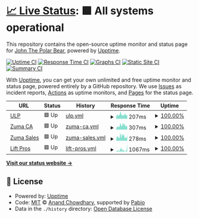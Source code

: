 # [📈 Live Status](https://IceDotBergs.github.io/upptime-zuma3): <!--live status--> **🟩 All systems operational**

This repository contains the open-source uptime monitor and status page for [John The Polar Bear](https://IceDotBergs.github.io/upptime-zuma3), powered by [Upptime](https://github.com/upptime/upptime).

[![Uptime CI](https://github.com/IceDotBergs/upptime-zuma3/workflows/Uptime%20CI/badge.svg)](https://github.com/IceDotBergs/upptime-zuma3/actions?query=workflow%3A%22Uptime+CI%22)
[![Response Time CI](https://github.com/IceDotBergs/upptime-zuma3/workflows/Response%20Time%20CI/badge.svg)](https://github.com/IceDotBergs/upptime-zuma3/actions?query=workflow%3A%22Response+Time+CI%22)
[![Graphs CI](https://github.com/IceDotBergs/upptime-zuma3/workflows/Graphs%20CI/badge.svg)](https://github.com/IceDotBergs/upptime-zuma3/actions?query=workflow%3A%22Graphs+CI%22)
[![Static Site CI](https://github.com/IceDotBergs/upptime-zuma3/workflows/Static%20Site%20CI/badge.svg)](https://github.com/IceDotBergs/upptime-zuma3/actions?query=workflow%3A%22Static+Site+CI%22)
[![Summary CI](https://github.com/IceDotBergs/upptime-zuma3/workflows/Summary%20CI/badge.svg)](https://github.com/IceDotBergs/upptime-zuma3/actions?query=workflow%3A%22Summary+CI%22)

With [Upptime](https://upptime.js.org), you can get your own unlimited and free uptime monitor and status page, powered entirely by a GitHub repository. We use [Issues](https://github.com/IceDotBergs/upptime-zuma3/issues) as incident reports, [Actions](https://github.com/IceDotBergs/upptime-zuma3/actions) as uptime monitors, and [Pages](https://IceDotBergs.github.io/upptime-zuma3) for the status page.

<!--start: status pages-->
<!-- This summary is generated by Upptime (https://github.com/upptime/upptime) -->
<!-- Do not edit this manually, your changes will be overwritten -->
<!-- prettier-ignore -->
| URL | Status | History | Response Time | Uptime |
| --- | ------ | ------- | ------------- | ------ |
| <img alt="" src="https://icons.duckduckgo.com/ip3/ulp.zumasales.com.ico" height="13"> [ULP](https://ulp.zumasales.com/) | 🟩 Up | [ulp.yml](https://github.com/IceDotBergs/upptime-zuma3/commits/HEAD/history/ulp.yml) | <details><summary><img alt="Response time graph" src="./graphs/ulp/response-time-week.png" height="20"> 207ms</summary><br><a href="https://IceDotBergs.github.io/upptime-zuma3/history/ulp"><img alt="Response time 207" src="https://img.shields.io/endpoint?url=https%3A%2F%2Fraw.githubusercontent.com%2FIceDotBergs%2Fupptime-zuma3%2FHEAD%2Fapi%2Fulp%2Fresponse-time.json"></a><br><a href="https://IceDotBergs.github.io/upptime-zuma3/history/ulp"><img alt="24-hour response time 165" src="https://img.shields.io/endpoint?url=https%3A%2F%2Fraw.githubusercontent.com%2FIceDotBergs%2Fupptime-zuma3%2FHEAD%2Fapi%2Fulp%2Fresponse-time-day.json"></a><br><a href="https://IceDotBergs.github.io/upptime-zuma3/history/ulp"><img alt="7-day response time 207" src="https://img.shields.io/endpoint?url=https%3A%2F%2Fraw.githubusercontent.com%2FIceDotBergs%2Fupptime-zuma3%2FHEAD%2Fapi%2Fulp%2Fresponse-time-week.json"></a><br><a href="https://IceDotBergs.github.io/upptime-zuma3/history/ulp"><img alt="30-day response time 207" src="https://img.shields.io/endpoint?url=https%3A%2F%2Fraw.githubusercontent.com%2FIceDotBergs%2Fupptime-zuma3%2FHEAD%2Fapi%2Fulp%2Fresponse-time-month.json"></a><br><a href="https://IceDotBergs.github.io/upptime-zuma3/history/ulp"><img alt="1-year response time 207" src="https://img.shields.io/endpoint?url=https%3A%2F%2Fraw.githubusercontent.com%2FIceDotBergs%2Fupptime-zuma3%2FHEAD%2Fapi%2Fulp%2Fresponse-time-year.json"></a></details> | <details><summary><a href="https://IceDotBergs.github.io/upptime-zuma3/history/ulp">100.00%</a></summary><a href="https://IceDotBergs.github.io/upptime-zuma3/history/ulp"><img alt="All-time uptime 100.00%" src="https://img.shields.io/endpoint?url=https%3A%2F%2Fraw.githubusercontent.com%2FIceDotBergs%2Fupptime-zuma3%2FHEAD%2Fapi%2Fulp%2Fuptime.json"></a><br><a href="https://IceDotBergs.github.io/upptime-zuma3/history/ulp"><img alt="24-hour uptime 100.00%" src="https://img.shields.io/endpoint?url=https%3A%2F%2Fraw.githubusercontent.com%2FIceDotBergs%2Fupptime-zuma3%2FHEAD%2Fapi%2Fulp%2Fuptime-day.json"></a><br><a href="https://IceDotBergs.github.io/upptime-zuma3/history/ulp"><img alt="7-day uptime 100.00%" src="https://img.shields.io/endpoint?url=https%3A%2F%2Fraw.githubusercontent.com%2FIceDotBergs%2Fupptime-zuma3%2FHEAD%2Fapi%2Fulp%2Fuptime-week.json"></a><br><a href="https://IceDotBergs.github.io/upptime-zuma3/history/ulp"><img alt="30-day uptime 100.00%" src="https://img.shields.io/endpoint?url=https%3A%2F%2Fraw.githubusercontent.com%2FIceDotBergs%2Fupptime-zuma3%2FHEAD%2Fapi%2Fulp%2Fuptime-month.json"></a><br><a href="https://IceDotBergs.github.io/upptime-zuma3/history/ulp"><img alt="1-year uptime 100.00%" src="https://img.shields.io/endpoint?url=https%3A%2F%2Fraw.githubusercontent.com%2FIceDotBergs%2Fupptime-zuma3%2FHEAD%2Fapi%2Fulp%2Fuptime-year.json"></a></details>
| <img alt="" src="https://icons.duckduckgo.com/ip3/www.zuma.ca.ico" height="13"> [Zuma CA](https://www.zuma.ca/) | 🟩 Up | [zuma-ca.yml](https://github.com/IceDotBergs/upptime-zuma3/commits/HEAD/history/zuma-ca.yml) | <details><summary><img alt="Response time graph" src="./graphs/zuma-ca/response-time-week.png" height="20"> 307ms</summary><br><a href="https://IceDotBergs.github.io/upptime-zuma3/history/zuma-ca"><img alt="Response time 307" src="https://img.shields.io/endpoint?url=https%3A%2F%2Fraw.githubusercontent.com%2FIceDotBergs%2Fupptime-zuma3%2FHEAD%2Fapi%2Fzuma-ca%2Fresponse-time.json"></a><br><a href="https://IceDotBergs.github.io/upptime-zuma3/history/zuma-ca"><img alt="24-hour response time 193" src="https://img.shields.io/endpoint?url=https%3A%2F%2Fraw.githubusercontent.com%2FIceDotBergs%2Fupptime-zuma3%2FHEAD%2Fapi%2Fzuma-ca%2Fresponse-time-day.json"></a><br><a href="https://IceDotBergs.github.io/upptime-zuma3/history/zuma-ca"><img alt="7-day response time 307" src="https://img.shields.io/endpoint?url=https%3A%2F%2Fraw.githubusercontent.com%2FIceDotBergs%2Fupptime-zuma3%2FHEAD%2Fapi%2Fzuma-ca%2Fresponse-time-week.json"></a><br><a href="https://IceDotBergs.github.io/upptime-zuma3/history/zuma-ca"><img alt="30-day response time 307" src="https://img.shields.io/endpoint?url=https%3A%2F%2Fraw.githubusercontent.com%2FIceDotBergs%2Fupptime-zuma3%2FHEAD%2Fapi%2Fzuma-ca%2Fresponse-time-month.json"></a><br><a href="https://IceDotBergs.github.io/upptime-zuma3/history/zuma-ca"><img alt="1-year response time 307" src="https://img.shields.io/endpoint?url=https%3A%2F%2Fraw.githubusercontent.com%2FIceDotBergs%2Fupptime-zuma3%2FHEAD%2Fapi%2Fzuma-ca%2Fresponse-time-year.json"></a></details> | <details><summary><a href="https://IceDotBergs.github.io/upptime-zuma3/history/zuma-ca">100.00%</a></summary><a href="https://IceDotBergs.github.io/upptime-zuma3/history/zuma-ca"><img alt="All-time uptime 100.00%" src="https://img.shields.io/endpoint?url=https%3A%2F%2Fraw.githubusercontent.com%2FIceDotBergs%2Fupptime-zuma3%2FHEAD%2Fapi%2Fzuma-ca%2Fuptime.json"></a><br><a href="https://IceDotBergs.github.io/upptime-zuma3/history/zuma-ca"><img alt="24-hour uptime 100.00%" src="https://img.shields.io/endpoint?url=https%3A%2F%2Fraw.githubusercontent.com%2FIceDotBergs%2Fupptime-zuma3%2FHEAD%2Fapi%2Fzuma-ca%2Fuptime-day.json"></a><br><a href="https://IceDotBergs.github.io/upptime-zuma3/history/zuma-ca"><img alt="7-day uptime 100.00%" src="https://img.shields.io/endpoint?url=https%3A%2F%2Fraw.githubusercontent.com%2FIceDotBergs%2Fupptime-zuma3%2FHEAD%2Fapi%2Fzuma-ca%2Fuptime-week.json"></a><br><a href="https://IceDotBergs.github.io/upptime-zuma3/history/zuma-ca"><img alt="30-day uptime 100.00%" src="https://img.shields.io/endpoint?url=https%3A%2F%2Fraw.githubusercontent.com%2FIceDotBergs%2Fupptime-zuma3%2FHEAD%2Fapi%2Fzuma-ca%2Fuptime-month.json"></a><br><a href="https://IceDotBergs.github.io/upptime-zuma3/history/zuma-ca"><img alt="1-year uptime 100.00%" src="https://img.shields.io/endpoint?url=https%3A%2F%2Fraw.githubusercontent.com%2FIceDotBergs%2Fupptime-zuma3%2FHEAD%2Fapi%2Fzuma-ca%2Fuptime-year.json"></a></details>
| <img alt="" src="https://icons.duckduckgo.com/ip3/zumasales.com.ico" height="13"> [Zuma Sales](https://zumasales.com/) | 🟩 Up | [zuma-sales.yml](https://github.com/IceDotBergs/upptime-zuma3/commits/HEAD/history/zuma-sales.yml) | <details><summary><img alt="Response time graph" src="./graphs/zuma-sales/response-time-week.png" height="20"> 278ms</summary><br><a href="https://IceDotBergs.github.io/upptime-zuma3/history/zuma-sales"><img alt="Response time 278" src="https://img.shields.io/endpoint?url=https%3A%2F%2Fraw.githubusercontent.com%2FIceDotBergs%2Fupptime-zuma3%2FHEAD%2Fapi%2Fzuma-sales%2Fresponse-time.json"></a><br><a href="https://IceDotBergs.github.io/upptime-zuma3/history/zuma-sales"><img alt="24-hour response time 372" src="https://img.shields.io/endpoint?url=https%3A%2F%2Fraw.githubusercontent.com%2FIceDotBergs%2Fupptime-zuma3%2FHEAD%2Fapi%2Fzuma-sales%2Fresponse-time-day.json"></a><br><a href="https://IceDotBergs.github.io/upptime-zuma3/history/zuma-sales"><img alt="7-day response time 278" src="https://img.shields.io/endpoint?url=https%3A%2F%2Fraw.githubusercontent.com%2FIceDotBergs%2Fupptime-zuma3%2FHEAD%2Fapi%2Fzuma-sales%2Fresponse-time-week.json"></a><br><a href="https://IceDotBergs.github.io/upptime-zuma3/history/zuma-sales"><img alt="30-day response time 278" src="https://img.shields.io/endpoint?url=https%3A%2F%2Fraw.githubusercontent.com%2FIceDotBergs%2Fupptime-zuma3%2FHEAD%2Fapi%2Fzuma-sales%2Fresponse-time-month.json"></a><br><a href="https://IceDotBergs.github.io/upptime-zuma3/history/zuma-sales"><img alt="1-year response time 278" src="https://img.shields.io/endpoint?url=https%3A%2F%2Fraw.githubusercontent.com%2FIceDotBergs%2Fupptime-zuma3%2FHEAD%2Fapi%2Fzuma-sales%2Fresponse-time-year.json"></a></details> | <details><summary><a href="https://IceDotBergs.github.io/upptime-zuma3/history/zuma-sales">100.00%</a></summary><a href="https://IceDotBergs.github.io/upptime-zuma3/history/zuma-sales"><img alt="All-time uptime 100.00%" src="https://img.shields.io/endpoint?url=https%3A%2F%2Fraw.githubusercontent.com%2FIceDotBergs%2Fupptime-zuma3%2FHEAD%2Fapi%2Fzuma-sales%2Fuptime.json"></a><br><a href="https://IceDotBergs.github.io/upptime-zuma3/history/zuma-sales"><img alt="24-hour uptime 100.00%" src="https://img.shields.io/endpoint?url=https%3A%2F%2Fraw.githubusercontent.com%2FIceDotBergs%2Fupptime-zuma3%2FHEAD%2Fapi%2Fzuma-sales%2Fuptime-day.json"></a><br><a href="https://IceDotBergs.github.io/upptime-zuma3/history/zuma-sales"><img alt="7-day uptime 100.00%" src="https://img.shields.io/endpoint?url=https%3A%2F%2Fraw.githubusercontent.com%2FIceDotBergs%2Fupptime-zuma3%2FHEAD%2Fapi%2Fzuma-sales%2Fuptime-week.json"></a><br><a href="https://IceDotBergs.github.io/upptime-zuma3/history/zuma-sales"><img alt="30-day uptime 100.00%" src="https://img.shields.io/endpoint?url=https%3A%2F%2Fraw.githubusercontent.com%2FIceDotBergs%2Fupptime-zuma3%2FHEAD%2Fapi%2Fzuma-sales%2Fuptime-month.json"></a><br><a href="https://IceDotBergs.github.io/upptime-zuma3/history/zuma-sales"><img alt="1-year uptime 100.00%" src="https://img.shields.io/endpoint?url=https%3A%2F%2Fraw.githubusercontent.com%2FIceDotBergs%2Fupptime-zuma3%2FHEAD%2Fapi%2Fzuma-sales%2Fuptime-year.json"></a></details>
| <img alt="" src="https://icons.duckduckgo.com/ip3/scissorliftboomlift.com.ico" height="13"> [Lift Pros](https://scissorliftboomlift.com/) | 🟩 Up | [lift-pros.yml](https://github.com/IceDotBergs/upptime-zuma3/commits/HEAD/history/lift-pros.yml) | <details><summary><img alt="Response time graph" src="./graphs/lift-pros/response-time-week.png" height="20"> 1067ms</summary><br><a href="https://IceDotBergs.github.io/upptime-zuma3/history/lift-pros"><img alt="Response time 1067" src="https://img.shields.io/endpoint?url=https%3A%2F%2Fraw.githubusercontent.com%2FIceDotBergs%2Fupptime-zuma3%2FHEAD%2Fapi%2Flift-pros%2Fresponse-time.json"></a><br><a href="https://IceDotBergs.github.io/upptime-zuma3/history/lift-pros"><img alt="24-hour response time 4765" src="https://img.shields.io/endpoint?url=https%3A%2F%2Fraw.githubusercontent.com%2FIceDotBergs%2Fupptime-zuma3%2FHEAD%2Fapi%2Flift-pros%2Fresponse-time-day.json"></a><br><a href="https://IceDotBergs.github.io/upptime-zuma3/history/lift-pros"><img alt="7-day response time 1067" src="https://img.shields.io/endpoint?url=https%3A%2F%2Fraw.githubusercontent.com%2FIceDotBergs%2Fupptime-zuma3%2FHEAD%2Fapi%2Flift-pros%2Fresponse-time-week.json"></a><br><a href="https://IceDotBergs.github.io/upptime-zuma3/history/lift-pros"><img alt="30-day response time 1067" src="https://img.shields.io/endpoint?url=https%3A%2F%2Fraw.githubusercontent.com%2FIceDotBergs%2Fupptime-zuma3%2FHEAD%2Fapi%2Flift-pros%2Fresponse-time-month.json"></a><br><a href="https://IceDotBergs.github.io/upptime-zuma3/history/lift-pros"><img alt="1-year response time 1067" src="https://img.shields.io/endpoint?url=https%3A%2F%2Fraw.githubusercontent.com%2FIceDotBergs%2Fupptime-zuma3%2FHEAD%2Fapi%2Flift-pros%2Fresponse-time-year.json"></a></details> | <details><summary><a href="https://IceDotBergs.github.io/upptime-zuma3/history/lift-pros">100.00%</a></summary><a href="https://IceDotBergs.github.io/upptime-zuma3/history/lift-pros"><img alt="All-time uptime 100.00%" src="https://img.shields.io/endpoint?url=https%3A%2F%2Fraw.githubusercontent.com%2FIceDotBergs%2Fupptime-zuma3%2FHEAD%2Fapi%2Flift-pros%2Fuptime.json"></a><br><a href="https://IceDotBergs.github.io/upptime-zuma3/history/lift-pros"><img alt="24-hour uptime 100.00%" src="https://img.shields.io/endpoint?url=https%3A%2F%2Fraw.githubusercontent.com%2FIceDotBergs%2Fupptime-zuma3%2FHEAD%2Fapi%2Flift-pros%2Fuptime-day.json"></a><br><a href="https://IceDotBergs.github.io/upptime-zuma3/history/lift-pros"><img alt="7-day uptime 100.00%" src="https://img.shields.io/endpoint?url=https%3A%2F%2Fraw.githubusercontent.com%2FIceDotBergs%2Fupptime-zuma3%2FHEAD%2Fapi%2Flift-pros%2Fuptime-week.json"></a><br><a href="https://IceDotBergs.github.io/upptime-zuma3/history/lift-pros"><img alt="30-day uptime 100.00%" src="https://img.shields.io/endpoint?url=https%3A%2F%2Fraw.githubusercontent.com%2FIceDotBergs%2Fupptime-zuma3%2FHEAD%2Fapi%2Flift-pros%2Fuptime-month.json"></a><br><a href="https://IceDotBergs.github.io/upptime-zuma3/history/lift-pros"><img alt="1-year uptime 100.00%" src="https://img.shields.io/endpoint?url=https%3A%2F%2Fraw.githubusercontent.com%2FIceDotBergs%2Fupptime-zuma3%2FHEAD%2Fapi%2Flift-pros%2Fuptime-year.json"></a></details>

<!--end: status pages-->

[**Visit our status website →**](https://IceDotBergs.github.io/upptime-zuma3)

## 📄 License

- Powered by: [Upptime](https://github.com/upptime/upptime)
- Code: [MIT](./LICENSE) © [Anand Chowdhary](https://anandchowdhary.com), supported by [Pabio](https://pabio.com)
- Data in the `./history` directory: [Open Database License](https://opendatacommons.org/licenses/odbl/1-0/)
